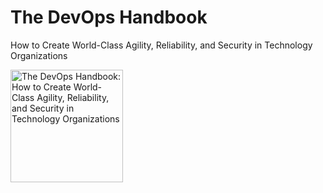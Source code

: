 # The DevOps Handbook

How to Create World-Class Agility, Reliability, and Security in Technology Organizations

<a href="https://www.amazon.com/DevOps-Handbook-Second-World-Class-Organizations/dp/B09L56CT6N">
<img src="https://m.media-amazon.com/images/I/51-LRjBPDxL.jpg" alt="The DevOps Handbook: How to Create World-Class Agility, Reliability, and Security in Technology Organizations" style="height:180px;1px solid black"/>
</a>



